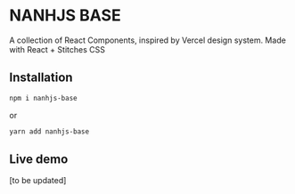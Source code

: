 # NANHJS BASE

A collection of React Components, inspired by Vercel design system.
Made with React + Stitches CSS

## Installation

```bash
npm i nanhjs-base
```
or

```bash
yarn add nanhjs-base
```
## Live demo
[to be updated]
